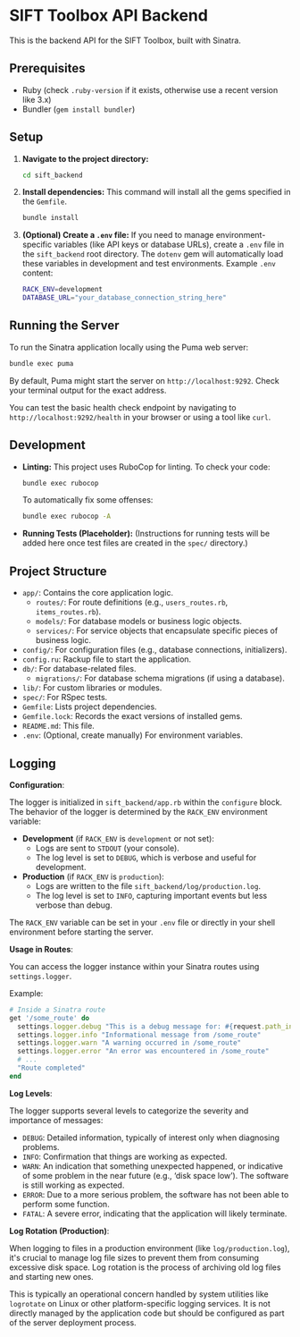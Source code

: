 # SIFT Toolbox API Backend

This is the backend API for the SIFT Toolbox, built with Sinatra.

## Prerequisites

* Ruby (check `.ruby-version` if it exists, otherwise use a recent version like 3.x)
* Bundler (`gem install bundler`)

## Setup

1. **Navigate to the project directory:**

    ```bash
    cd sift_backend
    ```

2. **Install dependencies:**
    This command will install all the gems specified in the `Gemfile`.

    ```bash
    bundle install
    ```

3. **(Optional) Create a `.env` file:**
    If you need to manage environment-specific variables (like API keys or database URLs), create a `.env` file in the `sift_backend` root directory. The `dotenv` gem will automatically load these variables in development and test environments.
    Example `.env` content:

    ```bash
    RACK_ENV=development
    DATABASE_URL="your_database_connection_string_here"
    ```

## Running the Server

To run the Sinatra application locally using the Puma web server:

```bash
bundle exec puma
```

By default, Puma might start the server on `http://localhost:9292`. Check your terminal output for the exact address.

You can test the basic health check endpoint by navigating to `http://localhost:9292/health` in your browser or using a tool like `curl`.

## Development

* **Linting:** This project uses RuboCop for linting. To check your code:

    ```bash
    bundle exec rubocop
    ```

    To automatically fix some offenses:

    ```bash
    bundle exec rubocop -A
    ```

* **Running Tests (Placeholder):**
    (Instructions for running tests will be added here once test files are created in the `spec/` directory.)

## Project Structure

* `app/`: Contains the core application logic.
  * `routes/`: For route definitions (e.g., `users_routes.rb`, `items_routes.rb`).
  * `models/`: For database models or business logic objects.
  * `services/`: For service objects that encapsulate specific pieces of business logic.
* `config/`: For configuration files (e.g., database connections, initializers).
* `config.ru`: Rackup file to start the application.
* `db/`: For database-related files.
  * `migrations/`: For database schema migrations (if using a database).
* `lib/`: For custom libraries or modules.
* `spec/`: For RSpec tests.
* `Gemfile`: Lists project dependencies.
* `Gemfile.lock`: Records the exact versions of installed gems.
* `README.md`: This file.
* `.env`: (Optional, create manually) For environment variables.

## Logging

**Configuration**:

The logger is initialized in `sift_backend/app.rb` within the `configure` block. The behavior of the logger is determined by the `RACK_ENV` environment variable:

* **Development** (if `RACK_ENV` is `development` or not set):
  * Logs are sent to `STDOUT` (your console).
  * The log level is set to `DEBUG`, which is verbose and useful for development.
* **Production** (if `RACK_ENV` is `production`):
  * Logs are written to the file `sift_backend/log/production.log`.
  * The log level is set to `INFO`, capturing important events but less verbose than debug.

The `RACK_ENV` variable can be set in your `.env` file or directly in your shell environment before starting the server.

**Usage in Routes**:

You can access the logger instance within your Sinatra routes using `settings.logger`.

Example:

```ruby
# Inside a Sinatra route
get '/some_route' do
  settings.logger.debug "This is a debug message for: #{request.path_info}"
  settings.logger.info "Informational message from /some_route"
  settings.logger.warn "A warning occurred in /some_route"
  settings.logger.error "An error was encountered in /some_route"
  # ...
  "Route completed"
end
```

**Log Levels**:

The logger supports several levels to categorize the severity and importance of messages:

* `DEBUG`: Detailed information, typically of interest only when diagnosing problems.
* `INFO`: Confirmation that things are working as expected.
* `WARN`: An indication that something unexpected happened, or indicative of some problem in the near future (e.g., ‘disk space low’). The software is still working as expected.
* `ERROR`: Due to a more serious problem, the software has not been able to perform some function.
* `FATAL`: A severe error, indicating that the application will likely terminate.

**Log Rotation (Production)**:

When logging to files in a production environment (like `log/production.log`), it's crucial to manage log file sizes to prevent them from consuming excessive disk space. Log rotation is the process of archiving old log files and starting new ones.

This is typically an operational concern handled by system utilities like `logrotate` on Linux or other platform-specific logging services. It is not directly managed by the application code but should be configured as part of the server deployment process.
